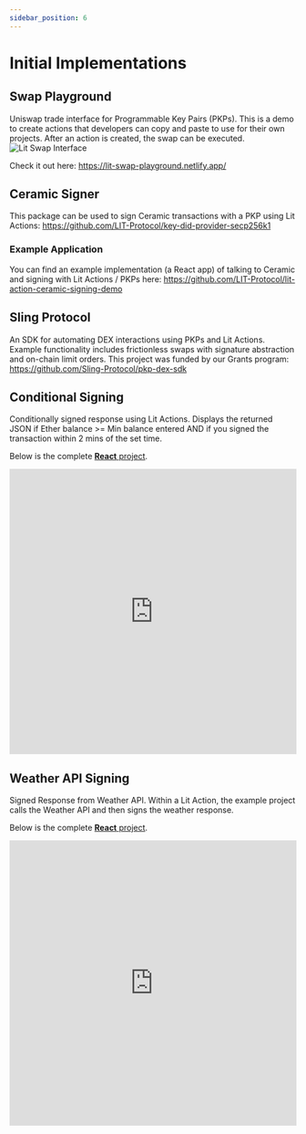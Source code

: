 ```yaml
---
sidebar_position: 6
---
```


# Initial Implementations

## Swap Playground
Uniswap trade interface for Programmable Key Pairs (PKPs). 
This is a demo to create actions that developers can copy and paste to use for their own projects. After an action is created, the swap can be executed.
![Lit Swap Interface](../../static/img/lit_swap.png)

Check it out here: https://lit-swap-playground.netlify.app/

## Ceramic Signer

This package can be used to sign Ceramic transactions with a PKP using Lit Actions: https://github.com/LIT-Protocol/key-did-provider-secp256k1

### Example Application

You can find an example implementation (a React app) of talking to Ceramic and signing with Lit Actions / PKPs here: https://github.com/LIT-Protocol/lit-action-ceramic-signing-demo

## Sling Protocol

An SDK for automating DEX interactions using PKPs and Lit Actions. Example functionality includes frictionless swaps with signature abstraction
and on-chain limit orders. This project was funded by our Grants program: https://github.com/Sling-Protocol/pkp-dex-sdk

## Conditional Signing

Conditionally signed response using Lit Actions.
Displays the returned JSON if Ether balance >= Min balance entered AND if you signed the transaction within 2 mins of the set time.

Below is the complete [**React** project](https://replit.com/@lit/Lit-Actions-Conditional-Signing#lit-actions_sign_api_response/src/App.js).

<iframe frameborder="0" width="100%" height="500px" className="repls" style={{display: "none"}} src="https://replit.com/@lit/Lit-Actions-Conditional-Signing#lit-actions_conditional_signing/src/App.js"></iframe>

## Weather API Signing

Signed Response from Weather API. Within a Lit Action, the example project calls the Weather API and then signs the weather response.

Below is the complete [**React** project](https://replit.com/@lit/Lit-Actions-Return-signed-API-reponse#lit-actions_sign_api_response/src/App.js).

<iframe frameborder="0" width="100%" height="500px" className="repls" style={{display: "none"}} src="https://replit.com/@lit/Lit-Actions-Return-signed-API-reponse#lit-actions_sign_api_response/src/App.js"></iframe>
